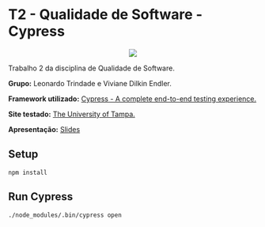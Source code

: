 # T2 - Qualidade de Software - Cypress

<p align="center">
  <img src="https://cloud.githubusercontent.com/assets/1268976/20607953/d7ae489c-b24a-11e6-9cc4-91c6c74c5e88.png">
</p>

Trabalho 2 da disciplina de Qualidade de Software.

<b>Grupo:</b> Leonardo Trindade e Viviane Dilkin Endler.

<b>Framework utilizado:</b> [Cypress - A complete end-to-end testing experience.](https://www.cypress.io/)

<b>Site testado:</b> [The University of Tampa.](https://www.ut.edu)

<b>Apresentação:</b> [Slides](#)

## Setup

```
npm install
```

## Run Cypress

```
./node_modules/.bin/cypress open
```